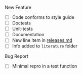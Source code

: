 
New Feature

- [ ] Code conforms to style guide
- [ ] Doctests
- [ ] Unit-tests
- [ ] Documentation
- [ ] New line item in [releases.md](releases.md)
- [ ] Info added to `literature` folder

Bug Report

- [ ] Minimal repro in a test function
